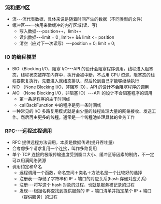 ### 流和缓冲区

- 流---流代表数据，具体来说是随着时间产生的数据（不同类型的文件）
- 缓冲区---一块用来做缓冲的内存区域(读、写)
  - 写入数据---position++，limit++
  - 读出数据---limit = 0 ;limit++ && limit <= position
  - 清空（应对下一次读写）---position = 0; limit = 0;

### IO 的编程模型

- BIO（Blocking I/O，阻塞 I/O---API 的设计会阻塞程序调用。线程进入阻塞态，线程状态被存在内存中，执行会被中断，不占用 CPU 资源。阻塞态的线程要恢复执行，先要进入就绪态排队，然后轮到自己才能够继续执行
- NIO （None Blocking I/O，非阻塞 IO），API 的设计不会阻塞程序的调用
- AIO （None Blocking I/O，非阻塞 IO）---API 的设计不会阻塞程序的调用
  - 第一条是程序的主干时间线
  - callBackFunction 中的程序是另一条时间线
- 一种常见的 I/O 多路复用模式就是由少量的线程处理大量的网络接收、发送工作。然后再由更多的线程，通常是一个线程池处理具体的业务工作

### RPC---远程过程调用

- RPC 提供远程方法调用，本质是数据传递(提升吞吐量)
- 会考虑多个请求复用一个连接，叫作多路复用
- 单个 TCP 连接的极限传输速度受到窗口大小、缓冲区等因素的制约，不一定可以用满网络资源
- 调用约定和命名
  - 远程调用一个函数，命名空间＋类名＋方法名是一个比较好的选择
  - 注册表---存储了字符串和 IP + 端口的对应关系(hash 存储对应关系)
  - 注册---将写这个 hash 对象的过程，也就是服务被记录的过程
  - 发现---根据名称查找到提供服务的 IP + 端口清单并指定某个 IP + 端口（提供服务）的过程
